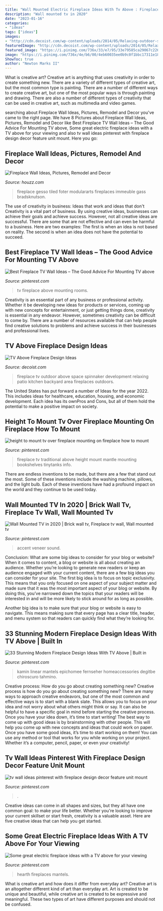 ```yaml
---
title: "Wall Mounted Electric Fireplace Ideas With Tv Above : Fireplace Gesso Tiled Foter Modulararts Fireplaces Immeuble Gass Bradsknutson"
description: "Wall mounted tv in 2020"
date: "2023-01-16"
categories:
- "ideas"
tags: ["ideas"]
images:
- "http://cdn.decoist.com/wp-content/uploads/2014/05/Relaxing-outdoor-space-with-a-TV-above-the-fireplace.jpg"
featuredImage: "http://cdn.decoist.com/wp-content/uploads/2014/05/Relaxing-outdoor-space-with-a-TV-above-the-fireplace.jpg"
featured_image: "https://i.pinimg.com/736x/33/e7/95/33e79585ca29067c226c3b6f67be9e23.jpg"
image: "https://i.pinimg.com/736x/4e/b6/00/4eb60035ee0b9c0f1bbc17311e182485.jpg"
ShowToc: true
author: "Newton Marks II"
---
```



What is creative art?
Creative art is anything that uses creativity in order to create something new. There are a variety of different types of creative art, but the most common type is painting. There are a number of different ways to create creative art, but one of the most popular ways is through painting and drawing. There are also a number of different types of creativity that can be used in creative art, such as multimedia and video games.

	

		
searching about Fireplace Wall Ideas, Pictures, Remodel and Decor you've came to the right page. We have 8 Pictures about Fireplace Wall Ideas, Pictures, Remodel and Decor like Best Fireplace TV Wall Ideas – The Good Advice For Mounting TV above, Some great electric fireplace ideas with a TV above for your viewing and also tv wall ideas pinterest with fireplace design decor feature unit mount. Here you go:
		
    
## Fireplace Wall Ideas, Pictures, Remodel And Decor

<img loading=lazy src="https://st.hzcdn.com/fimgs/d011421b0249f014_4001-w500-h666-b0-p0--contemporary-hall.jpg" onerror="this.onerror=null;this.src='https://tse3.mm.bing.net/th?id=OIP.Jw9ubFVqAI6XMDw_aZjxQwHaJ3&amp;pid=15.1';" alt="Fireplace Wall Ideas, Pictures, Remodel and Decor">

_Source: houzz.com_

>fireplace gesso tiled foter modulararts fireplaces immeuble gass bradsknutson. 

	

The use of creativity in business: Ideas that work and ideas that don't
Creativity is a vital part of business. By using creative ideas, businesses can achieve their goals and achieve success. However, not all creative ideas are successful. There are some that are not effective and can even be harmful to a business. Here are two examples: The first is when an idea is not based on reality. The second is when an idea does not have the potential to succeed.

    
## Best Fireplace TV Wall Ideas – The Good Advice For Mounting TV Above

<img loading=lazy src="https://i.pinimg.com/736x/57/5b/85/575b8516c93aedc0a7bc2f3ffba91eab.jpg" onerror="this.onerror=null;this.src='https://tse3.mm.bing.net/th?id=OIP.V1MlXVt4m8ClUgJHQ-O7PAHaHa&amp;pid=15.1';" alt="Best Fireplace TV Wall Ideas – The Good Advice For Mounting TV above">

_Source: pinterest.com_

>tv fireplace above mounting rooms. 

	

Creativity is an essential part of any business or professional activity. Whether it be developing new ideas for products or services, coming up with new concepts for entertainment, or just getting things done, creativity is essential in any endeavor. However, sometimes creativity can be difficult to come by. There are a number of resources available that can help people find creative solutions to problems and achieve success in their businesses and professional lives.

    
## TV Above Fireplace Design Ideas

<img loading=lazy src="http://cdn.decoist.com/wp-content/uploads/2014/05/Relaxing-outdoor-space-with-a-TV-above-the-fireplace.jpg" onerror="this.onerror=null;this.src='https://tse1.mm.bing.net/th?id=OIP.yO52XiEs8b5IKNKd-ji9kgHaE1&amp;pid=15.1';" alt="TV Above Fireplace Design Ideas">

_Source: decoist.com_

>fireplace tv outdoor above space spinnaker development relaxing patio kitchen backyard area fireplaces outdoors. 

	

The United States has put forward a number of Ideas for the year 2022. This includes ideas for healthcare, education, housing, and economic development. Each idea has its ownPros and Cons, but all of them hold the potential to make a positive impact on society.

    
## Height To Mount Tv Over Fireplace Mounting On Fireplace How To Mount

<img loading=lazy src="https://i.pinimg.com/736x/5e/31/7f/5e317fefb5f14e3042fbc3f89ea51bc9.jpg" onerror="this.onerror=null;this.src='https://tse3.mm.bing.net/th?id=OIP.YUrWL8di4QSVKOVEXahMCgHaFN&amp;pid=15.1';" alt="height to mount tv over fireplace mounting on fireplace how to mount">

_Source: pinterest.com_

>fireplace tv traditional above height mount mantle mounting bookshelves tinytanks info. 

	

There are endless inventions to be made, but there are a few that stand out the most. Some of these inventions include the washing machine, pillows, and the light bulb. Each of these inventions have had a profound impact on the world and they continue to be used today.

    
## Wall Mounted TV In 2020 | Brick Wall Tv, Fireplace Tv Wall, Wall Mounted Tv

<img loading=lazy src="https://i.pinimg.com/736x/4e/b6/00/4eb60035ee0b9c0f1bbc17311e182485.jpg" onerror="this.onerror=null;this.src='https://tse3.mm.bing.net/th?id=OIP.NMrEECAgB6J3dC7LrwJhpwHaFj&amp;pid=15.1';" alt="Wall Mounted TV in 2020 | Brick wall tv, Fireplace tv wall, Wall mounted tv">

_Source: pinterest.com_

>accent veneer sound. 

	

Conclusion: What are some big ideas to consider for your blog or website?
When it comes to content, a blog or website is all about creating an audience. Whether you’re looking to generate new readers or keep an audience engaged with your current content, there are a few big ideas you can consider for your site. 
The first big idea is to focus on topic exclusivity. This means that you only focused on one aspect of your subject matter and made sure that it was the most important aspect of your blog or website. By doing this, you’ve narrowed down the topics that your readers will be interested in and will be more likely to stick around for as long as possible. 

Another big idea is to make sure that your blog or website is easy to navigate. This means making sure that every page has a clear title, header, and menu system so that readers can quickly find what they’re looking for.

    
## 33 Stunning Modern Fireplace Design Ideas With TV Above | Built In

<img loading=lazy src="https://i.pinimg.com/736x/33/e7/95/33e79585ca29067c226c3b6f67be9e23.jpg" onerror="this.onerror=null;this.src='https://tse4.mm.bing.net/th?id=OIP.QUqLmXh_BIncTpSxl1rjIAHaHa&amp;pid=15.1';" alt="33 Stunning Modern Fireplace Design Ideas With TV Above | Built in">

_Source: pinterest.com_

>kamin linear mantels epichomee fernseher homeaccessories degitbe chiroscuro tahmino. 

	

Creative process: How do you go about creating something new?
Creative process is how do you go about creating something new? There are many ways to approach creative endeavors, but one of the most common and effective ways is to start with a blank slate. This allows you to focus on your idea and not worry about what others might think or say. It can also be helpful to have a specific goal in mind before starting the creative process. Once you have your idea down, it’s time to start writing! The best way to come up with good ideas is by brainstorming with other people. This will help you come up with new concepts and ideas that could work on paper. Once you have some good ideas, it’s time to start working on them! You can use any method or tool that works for you while working on your project. Whether it’s a computer, pencil, paper, or even your creativity!

    
## Tv Wall Ideas Pinterest With Fireplace Design Decor Feature Unit Mount

<img loading=lazy src="https://i.pinimg.com/736x/b6/ca/b6/b6cab686b2a136508c50b117f1ecfc15.jpg" onerror="this.onerror=null;this.src='https://tse3.mm.bing.net/th?id=OIP.7wAL0NxNrn2eKeSWQYrIgAHaOx&amp;pid=15.1';" alt="tv wall ideas pinterest with fireplace design decor feature unit mount">

_Source: pinterest.com_

>. 

	

Creative ideas can come in all shapes and sizes, but they all have one common goal: to make your life better. Whether you're looking to improve your current skillset or start fresh, creativity is a valuable asset. Here are five creative ideas that can help you get started.

    
## Some Great Electric Fireplace Ideas With A TV Above For Your Viewing

<img loading=lazy src="https://i.pinimg.com/736x/bc/88/93/bc8893a2718307dbe688c1a9bd3b8f23.jpg" onerror="this.onerror=null;this.src='https://tse2.mm.bing.net/th?id=OIP.lNM1m8unFFecSEF6iHUWIAHaJo&amp;pid=15.1';" alt="Some great electric fireplace ideas with a TV above for your viewing">

_Source: pinterest.com_

>hearth fireplaces mantels. 

	

What is creative art and how does it differ from everyday art?
Creative art is an altogether different kind of art than everyday art. Art is created to be unique and beautiful, while creative art is created to be expressive and meaningful. These two types of art have different purposes and should not be confused.

